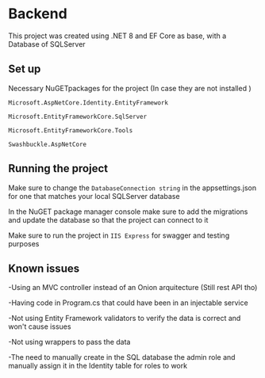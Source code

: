 # Backend

This project was created using .NET 8 and EF Core as base, with a Database of SQLServer

## Set up

Necessary NuGETpackages for the project (In case they are not installed )

`Microsoft.AspNetCore.Identity.EntityFramework`

`Microsoft.EntityFrameworkCore.SqlServer`

`Microsoft.EntityFrameworkCore.Tools`

`Swashbuckle.AspNetCore`

## Running the project

Make sure to change the `DatabaseConnection string` in the appsettings.json for one that matches your local SQLServer database

In the NuGET package manager console make sure to add the migrations and update the database so that the project can connect to it

Make sure to run the project in `IIS Express` for swagger and testing purposes

## Known issues

-Using an MVC controller instead of an Onion arquitecture (Still rest API tho)

-Having code in Program.cs that could have been in an injectable service

-Not using Entity Framework validators to verify the data is correct and won't cause issues

-Not using wrappers to pass the data

-The need to manually create in the SQL database the admin role and manually assign it in the Identity table for roles to work
